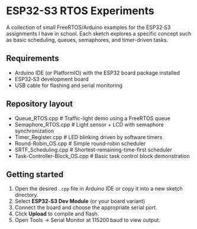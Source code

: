 # ESP32-S3 RTOS Experiments

A collection of small FreeRTOS/Arduino examples for the ESP32‑S3 assignments I have in school. Each sketch explores a specific concept such as basic scheduling, queues, semaphores, and timer-driven tasks.

## Requirements
- Arduino IDE (or PlatformIO) with the ESP32 board package installed  
- ESP32‑S3 development board  
- USB cable for flashing and serial monitoring  

## Repository layout
- Queue_RTOS.cpp # Traffic-light demo using a FreeRTOS queue
- Semaphore_RTOS.cpp # Light sensor + LCD with semaphore synchronization
- Timer_Register.cpp # LED blinking driven by software timers
- Round-Robin_OS.cpp # Simple round‑robin scheduler
- SRTF_Scheduling.cpp # Shortest-remaining-time-first scheduler
- Task-Controller-Block_OS.cpp # Basic task control block demonstration


## Getting started
1. Open the desired `.cpp` file in Arduino IDE or copy it into a new sketch
   directory.
2. Select **ESP32‑S3 Dev Module** (or your board variant) 
3. Connect the board and choose the appropriate serial port.
4. Click **Upload** to compile and flash.
5. Open Tools -> Serial Monitor at 115200 baud to view output.
